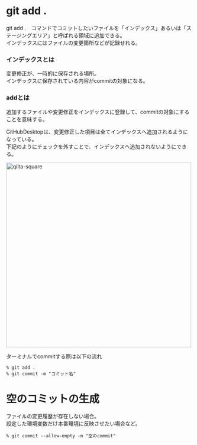# git add .
git add .　コマンドでコミットしたいファイルを「インデックス」あるいは「ステージングエリア」と呼ばれる領域に追加できる。  
インデックスにはファイルの変更箇所などが記録せれる。  

### インデックスとは
変更修正が、一時的に保存される場所。  
インデックスに保存されている内容がcommitの対象になる。  

### addとは
追加するファイルや変更修正をインデックスに登録して、commitの対象にすることを意味する。  

GitHubDesktopは、変更修正した項目は全てインデックスへ追加されるようになっている。  
下記のようにチェックを外すことで、インデックスへ追加されないようにできる。
  
  
<img width="500" alt="qiita-square" src="https://i.gyazo.com/0e84ceba3d5276e3ba7964cf17c8aeb0.png"> 
  
  
  
ターミナルでcommitする際は以下の流れ
```
% git add .
% git commit -m "コミット名"
```  
  
  
  
  
  
  
  
# 空のコミットの生成
ファイルの変更履歴が存在しない場合。  
設定した環境変数だけ本番環境に反映させたい場合など。
```
% git commit --allow-empty -m "空のcommit"
```
